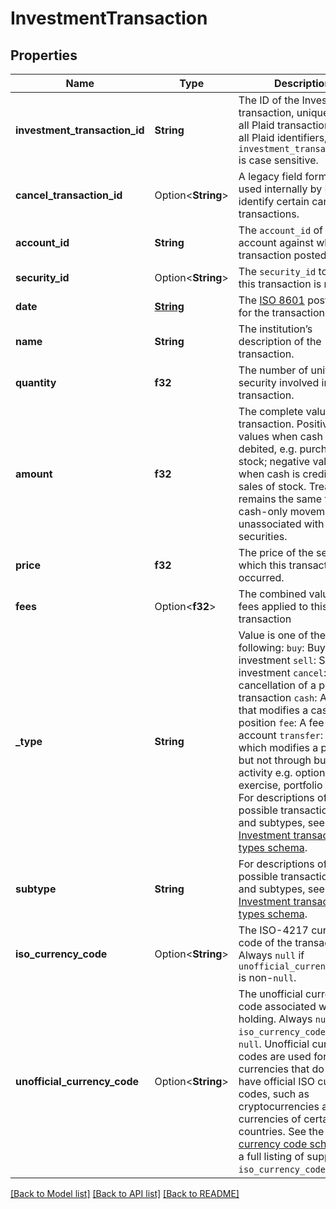 # InvestmentTransaction

## Properties

Name | Type | Description | Notes
------------ | ------------- | ------------- | -------------
**investment_transaction_id** | **String** | The ID of the Investment transaction, unique across all Plaid transactions. Like all Plaid identifiers, the `investment_transaction_id` is case sensitive. | 
**cancel_transaction_id** | Option<**String**> | A legacy field formerly used internally by Plaid to identify certain canceled transactions. | [optional]
**account_id** | **String** | The `account_id` of the account against which this transaction posted. | 
**security_id** | Option<**String**> | The `security_id` to which this transaction is related. | 
**date** | [**String**](string.md) | The [ISO 8601](https://wikipedia.org/wiki/ISO_8601) posting date for the transaction. | 
**name** | **String** | The institution’s description of the transaction. | 
**quantity** | **f32** | The number of units of the security involved in this transaction. | 
**amount** | **f32** | The complete value of the transaction. Positive values when cash is debited, e.g. purchases of stock; negative values when cash is credited, e.g. sales of stock. Treatment remains the same for cash-only movements unassociated with securities. | 
**price** | **f32** | The price of the security at which this transaction occurred. | 
**fees** | Option<**f32**> | The combined value of all fees applied to this transaction | 
**_type** | **String** | Value is one of the following: `buy`: Buying an investment `sell`: Selling an investment `cancel`: A cancellation of a pending transaction `cash`: Activity that modifies a cash position `fee`: A fee on the account `transfer`: Activity which modifies a position, but not through buy/sell activity e.g. options exercise, portfolio transfer  For descriptions of possible transaction types and subtypes, see the [Investment transaction types schema](https://plaid.com/docs/api/accounts/#investment-transaction-types-schema). | 
**subtype** | **String** | For descriptions of possible transaction types and subtypes, see the [Investment transaction types schema](https://plaid.com/docs/api/accounts/#investment-transaction-types-schema). | 
**iso_currency_code** | Option<**String**> | The ISO-4217 currency code of the transaction. Always `null` if `unofficial_currency_code` is non-`null`. | 
**unofficial_currency_code** | Option<**String**> | The unofficial currency code associated with the holding. Always `null` if `iso_currency_code` is non-`null`. Unofficial currency codes are used for currencies that do not have official ISO currency codes, such as cryptocurrencies and the currencies of certain countries.  See the [currency code schema](https://plaid.com/docs/api/accounts#currency-code-schema) for a full listing of supported `iso_currency_code`s. | 

[[Back to Model list]](../README.md#documentation-for-models) [[Back to API list]](../README.md#documentation-for-api-endpoints) [[Back to README]](../README.md)


